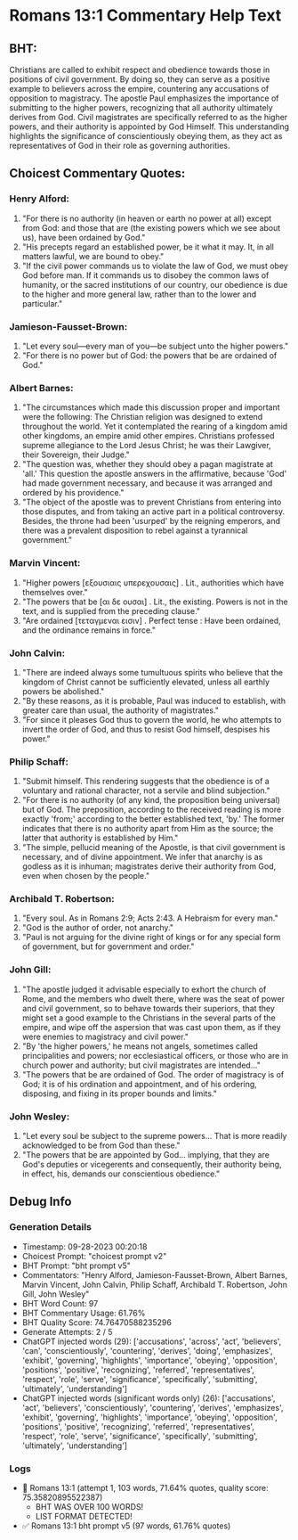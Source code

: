 # Romans 13:1 Commentary Help Text

## BHT:
Christians are called to exhibit respect and obedience towards those in positions of civil government. By doing so, they can serve as a positive example to believers across the empire, countering any accusations of opposition to magistracy. The apostle Paul emphasizes the importance of submitting to the higher powers, recognizing that all authority ultimately derives from God. Civil magistrates are specifically referred to as the higher powers, and their authority is appointed by God Himself. This understanding highlights the significance of conscientiously obeying them, as they act as representatives of God in their role as governing authorities.

## Choicest Commentary Quotes:
### Henry Alford:
1. "For there is no authority (in heaven or earth no power at all) except from God: and those that are (the existing powers which we see about us), have been ordained by God."
2. "His precepts regard an established power, be it what it may. It, in all matters lawful, we are bound to obey."
3. "If the civil power commands us to violate the law of God, we must obey God before man. If it commands us to disobey the common laws of humanity, or the sacred institutions of our country, our obedience is due to the higher and more general law, rather than to the lower and particular."

### Jamieson-Fausset-Brown:
1. "Let every soul—every man of you—be subject unto the higher powers." 
2. "For there is no power but of God: the powers that be are ordained of God."

### Albert Barnes:
1. "The circumstances which made this discussion proper and important were the following: The Christian religion was designed to extend throughout the world. Yet it contemplated the rearing of a kingdom amid other kingdoms, an empire amid other empires. Christians professed supreme allegiance to the Lord Jesus Christ; he was their Lawgiver, their Sovereign, their Judge." 
2. "The question was, whether they should obey a pagan magistrate at 'all.' This question the apostle answers in the affirmative, because 'God' had made government necessary, and because it was arranged and ordered by his providence." 
3. "The object of the apostle was to prevent Christians from entering into those disputes, and from taking an active part in a political controversy. Besides, the throne had been 'usurped' by the reigning emperors, and there was a prevalent disposition to rebel against a tyrannical government."

### Marvin Vincent:
1. "Higher powers [εξουσιαις υπερεχουσαις] . Lit., authorities which have themselves over." 
2. "The powers that be [αι δε ουσαι] . Lit., the existing. Powers is not in the text, and is supplied from the preceding clause."
3. "Are ordained [τεταγμεναι εισιν] . Perfect tense : Have been ordained, and the ordinance remains in force."

### John Calvin:
1. "There are indeed always some tumultuous spirits who believe that the kingdom of Christ cannot be sufficiently elevated, unless all earthly powers be abolished."
2. "By these reasons, as it is probable, Paul was induced to establish, with greater care than usual, the authority of magistrates."
3. "For since it pleases God thus to govern the world, he who attempts to invert the order of God, and thus to resist God himself, despises his power."

### Philip Schaff:
1. "Submit himself. This rendering suggests that the obedience is of a voluntary and rational character, not a servile and blind subjection."
2. "For there is no authority (of any kind, the proposition being universal) but of God. The preposition, according to the received reading is more exactly 'from;' according to the better established text, 'by.' The former indicates that there is no authority apart from Him as the source; the latter that authority is established by Him."
3. "The simple, pellucid meaning of the Apostle, is that civil government is necessary, and of divine appointment. We infer that anarchy is as godless as it is inhuman; magistrates derive their authority from God, even when chosen by the people."

### Archibald T. Robertson:
1. "Every soul. As in Romans 2:9; Acts 2:43. A Hebraism for every man."
2. "God is the author of order, not anarchy."
3. "Paul is not arguing for the divine right of kings or for any special form of government, but for government and order."

### John Gill:
1. "The apostle judged it advisable especially to exhort the church of Rome, and the members who dwelt there, where was the seat of power and civil government, so to behave towards their superiors, that they might set a good example to the Christians in the several parts of the empire, and wipe off the aspersion that was cast upon them, as if they were enemies to magistracy and civil power."
2. "By 'the higher powers,' he means not angels, sometimes called principalities and powers; nor ecclesiastical officers, or those who are in church power and authority; but civil magistrates are intended..."
3. "The powers that be are ordained of God. The order of magistracy is of God; it is of his ordination and appointment, and of his ordering, disposing, and fixing in its proper bounds and limits."

### John Wesley:
1. "Let every soul be subject to the supreme powers... That is more readily acknowledged to be from God than these."
2. "The powers that be are appointed by God... implying, that they are God's deputies or vicegerents and consequently, their authority being, in effect, his, demands our conscientious obedience."


## Debug Info
### Generation Details
- Timestamp: 09-28-2023 00:20:18
- Choicest Prompt: "choicest prompt v2"
- BHT Prompt: "bht prompt v5"
- Commentators: "Henry Alford, Jamieson-Fausset-Brown, Albert Barnes, Marvin Vincent, John Calvin, Philip Schaff, Archibald T. Robertson, John Gill, John Wesley"
- BHT Word Count: 97
- BHT Commentary Usage: 61.76%
- BHT Quality Score: 74.76470588235296
- Generate Attempts: 2 / 5
- ChatGPT injected words (29):
	['accusations', 'across', 'act', 'believers', 'can', 'conscientiously', 'countering', 'derives', 'doing', 'emphasizes', 'exhibit', 'governing', 'highlights', 'importance', 'obeying', 'opposition', 'positions', 'positive', 'recognizing', 'referred', 'representatives', 'respect', 'role', 'serve', 'significance', 'specifically', 'submitting', 'ultimately', 'understanding']
- ChatGPT injected words (significant words only) (26):
	['accusations', 'act', 'believers', 'conscientiously', 'countering', 'derives', 'emphasizes', 'exhibit', 'governing', 'highlights', 'importance', 'obeying', 'opposition', 'positions', 'positive', 'recognizing', 'referred', 'representatives', 'respect', 'role', 'serve', 'significance', 'specifically', 'submitting', 'ultimately', 'understanding']

### Logs
- 🔄 Romans 13:1 (attempt 1, 103 words, 71.64% quotes, quality score: 75.35820895522387) 
	- BHT WAS OVER 100 WORDS! 
	- LIST FORMAT DETECTED!
- ✅ Romans 13:1 bht prompt v5 (97 words, 61.76% quotes)